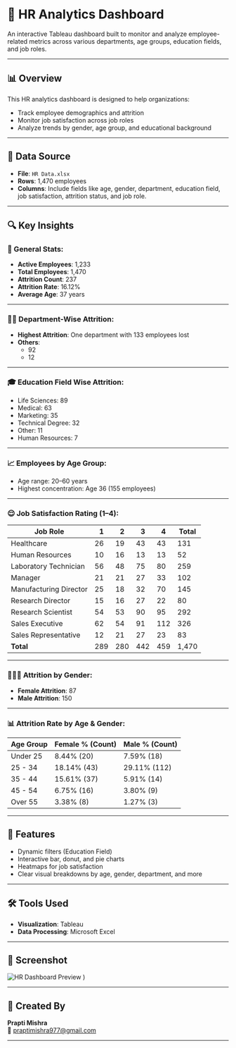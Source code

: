 # 💼 HR Analytics Dashboard

An interactive Tableau dashboard built to monitor and analyze employee-related metrics across various departments, age groups, education fields, and job roles.

---

## 📊 Overview

This HR analytics dashboard is designed to help organizations:
- Track employee demographics and attrition
- Monitor job satisfaction across job roles
- Analyze trends by gender, age group, and educational background

---

## 📁 Data Source

- **File**: `HR Data.xlsx`
- **Rows**: 1,470 employees
- **Columns**: Include fields like age, gender, department, education field, job satisfaction, attrition status, and job role.

---

## 🔍 Key Insights

### 👥 General Stats:
- **Active Employees**: 1,233
- **Total Employees**: 1,470
- **Attrition Count**: 237
- **Attrition Rate**: 16.12%
- **Average Age**: 37 years

---

### 🧑‍💼 Department-Wise Attrition:
- **Highest Attrition**: One department with 133 employees lost
- **Others**:
  - 92
  - 12

---

### 🎓 Education Field Wise Attrition:
- Life Sciences: 89
- Medical: 63
- Marketing: 35
- Technical Degree: 32
- Other: 11
- Human Resources: 7

---

### 📈 Employees by Age Group:
- Age range: 20–60 years
- Highest concentration: Age 36 (155 employees)

---

### 😌 Job Satisfaction Rating (1–4):
| Job Role                | 1   | 2   | 3   | 4   | Total |
|-------------------------|-----|-----|-----|-----|-------|
| Healthcare              | 26  | 19  | 43  | 43  | 131   |
| Human Resources         | 10  | 16  | 13  | 13  | 52    |
| Laboratory Technician   | 56  | 48  | 75  | 80  | 259   |
| Manager                 | 21  | 21  | 27  | 33  | 102   |
| Manufacturing Director  | 25  | 18  | 32  | 70  | 145   |
| Research Director       | 15  | 16  | 27  | 22  | 80    |
| Research Scientist      | 54  | 53  | 90  | 95  | 292   |
| Sales Executive         | 62  | 54  | 91  | 112 | 326   |
| Sales Representative    | 12  | 21  | 27  | 23  | 83    |
| **Total**               | 289 | 280 | 442 | 459 | 1,470 |

---

### 🧑‍🤝‍🧑 Attrition by Gender:
- **Female Attrition**: 87
- **Male Attrition**: 150

---

### 📊 Attrition Rate by Age & Gender:

| Age Group   | Female % (Count) | Male % (Count) |
|-------------|------------------|----------------|
| Under 25    | 8.44% (20)       | 7.59% (18)     |
| 25 - 34     | 18.14% (43)      | 29.11% (112)   |
| 35 - 44     | 15.61% (37)      | 5.91% (14)     |
| 45 - 54     | 6.75% (16)       | 3.80% (9)      |
| Over 55     | 3.38% (8)        | 1.27% (3)      |

---

## 📌 Features

- Dynamic filters (Education Field)
- Interactive bar, donut, and pie charts
- Heatmaps for job satisfaction
- Clear visual breakdowns by age, gender, department, and more

---

## 🛠️ Tools Used

- **Visualization**: Tableau
- **Data Processing**: Microsoft Excel

---

## 📸 Screenshot

![HR Dashboard Preview](https://github.com/user-attachments/assets/ddc3d1ce-0d0e-4483-bb57-47bf058365a2)
)

---

## 👤 Created By

**Prapti Mishra**  
📧 [praptimishra977@gmail.com](mailto:praptimishra977@gmail.com)

---
